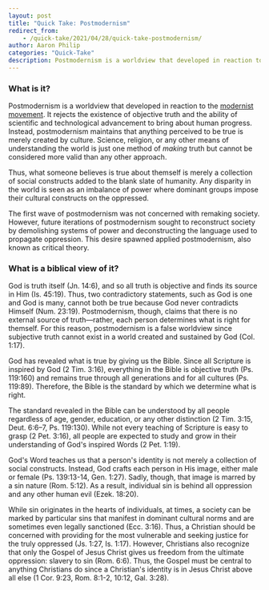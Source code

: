 ```yaml
---
layout: post
title: "Quick Take: Postmodernism"
redirect_from:
    - /quick-take/2021/04/28/quick-take-postmodernism/
author: Aaron Philip
categories: "Quick-Take"
description: Postmodernism is a worldview that developed in reaction to the modernist movement. It rejects the existence of objective truth and the ability of scientific and...
---
```

### What is it?

Postmodernism is a worldview that developed in reaction to the [modernist movement](https://www.captivethoughts.org/quick-take/2021/04/28/quick-take-modernism/). It rejects the existence of objective truth and the ability of scientific and technological advancement to bring about human progress. Instead, postmodernism maintains that anything perceived to be true is merely created by culture. Science, religion, or any other means of understanding the world is just one method of _making_ truth but cannot be considered more valid than any other approach. 

Thus, what someone believes is true about themself is merely a collection of social constructs added to the blank slate of humanity. Any disparity in the world is seen as an imbalance of power where dominant groups impose their cultural constructs on the oppressed. 

The first wave of postmodernism was not concerned with remaking society. However, future iterations of postmodernism sought to reconstruct society by demolishing systems of power and deconstructing the language used to propagate oppression. This desire spawned applied postmodernism, also known as critical theory.

### What is a biblical view of it?

God is truth itself (Jn. 14:6), and so all truth is objective and finds its source in Him (Is. 45:19). Thus, two contradictory statements, such as God is one and God is many, cannot both be true because God never contradicts Himself (Num. 23:19). Postmodernism, though, claims that there is no external source of truth—rather, each person determines what is right for themself. For this reason, postmodernism is a false worldview since subjective truth cannot exist in a world created and sustained by God (Col. 1:17).

God has revealed what is true by giving us the Bible. Since all Scripture is inspired by God (2 Tim. 3:16), everything in the Bible is objective truth (Ps. 119:160) and remains true through all generations and for all cultures (Ps. 119:89). Therefore, the Bible is the standard by which we determine what is right. 

The standard revealed in the Bible can be understood by all people regardless of age, gender, education, or any other distinction (2 Tim. 3:15, Deut. 6:6–7, Ps. 119:130). While not every teaching of Scripture is easy to grasp (2 Pet. 3:16), all people are expected to study and grow in their understanding of God's inspired Words (2 Pet. 1:19). 

God's Word teaches us that a person's identity is not merely a collection of social constructs. Instead, God crafts each person in His image, either male or female (Ps. 139:13-14, Gen. 1:27). Sadly, though, that image is marred by a sin nature (Rom. 5:12). As a result, individual sin is behind all oppression and any other human evil (Ezek. 18:20).

While sin originates in the hearts of individuals, at times, a society can be marked by particular sins that manifest in dominant cultural norms and are sometimes even legally sanctioned (Ecc. 3:16). Thus, a Christian should be concerned with providing for the most vulnerable and seeking justice for the truly oppressed (Js. 1:27, Is. 1:17). However, Christians also recognize that only the Gospel of Jesus Christ gives us freedom from the ultimate oppression: slavery to sin (Rom. 6:6). Thus, the Gospel must be central to anything Christians do since a Christian's identity is in Jesus Christ above all else (1 Cor. 9:23, Rom. 8:1-2, 10:12, Gal. 3:28). 